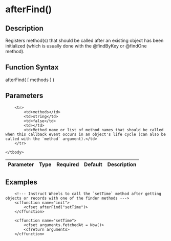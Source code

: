 # afterFind()

## Description
Registers method(s) that should be called after an existing object has been initialized (which is usually done with the @findByKey or @findOne method).

## Function Syntax
afterFind( [ methods ] )


## Parameters
<table>
	<thead>
		<tr>
			<th>Parameter</th>
			<th>Type</th>
			<th>Required</th>
			<th>Default</th>
			<th>Description</th>
		</tr>
	</thead>
	<tbody>
		
		<tr>
			<td>methods</td>
			<td>string</td>
			<td>false</td>
			<td></td>
			<td>Method name or list of method names that should be called when this callback event occurs in an object's life cycle (can also be called with the `method` argument).</td>
		</tr>
		
	</tbody>
</table>


## Examples
	
		<!--- Instruct Wheels to call the `setTime` method after getting objects or records with one of the finder methods --->
		<cffunction name="init">
			<cfset afterFind("setTime")>
		</cffunction>

		<cffunction name="setTime">
			<cfset arguments.fetchedAt = Now()>
			<cfreturn arguments>
		</cffunction>
